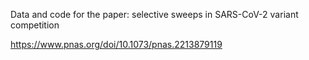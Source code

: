 Data and code for the paper: selective sweeps in SARS-CoV-2 variant competition

https://www.pnas.org/doi/10.1073/pnas.2213879119
